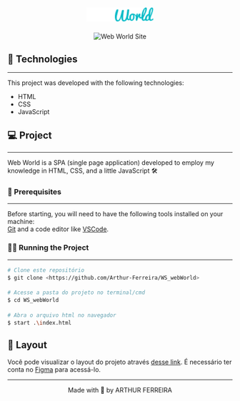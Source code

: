 <h1 align="center">
  <img alt="Web World" src="./img/logo.png" width="150px">
</h1>


<p align="center">
  <img alt="Web World Site" title="WS_webWorld" src="./layOut/layOut_webWorld.png" width="50%" />
</p>

## 🧰 Technologies
---

This project was developed with the following technologies:

- HTML
- CSS
- JavaScript

## 💻 Project
---

Web World is a SPA (single page application) developed to employ my knowledge in HTML, CSS, and a little JavaScript 🛠️


### 👀 Prerequisites
---

Before starting, you will need to have the following tools installed on your machine:<br/>
[Git](https://git-scm.com) and a code editor like [VSCode](https://code.visualstudio.com/).

### 👨‍💻 Running the Project
---

```bash
# Clone este repositório
$ git clone <https://github.com/Arthur-Ferreira/WS_webWorld>

# Acesse a pasta do projeto no terminal/cmd
$ cd WS_webWorld

# Abra o arquivo html no navegador
$ start .\index.html
```

## 🔖 Layout

Você pode visualizar o layout do projeto através [desse link](https://www.figma.com/file/XSvymDujvCuCZfF6pBUqzs/layOut_webWorld). É necessário ter conta no [Figma](https://figma.com) para acessá-lo.


---
<p align="center">
Made with 🖤 by ARTHUR FERREIRA
</p>